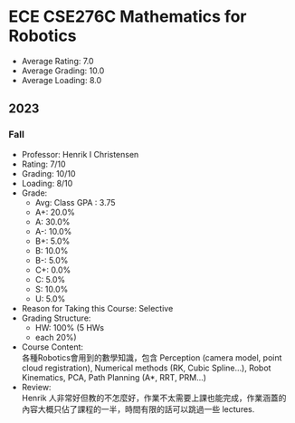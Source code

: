 # ECE CSE276C Mathematics for Robotics 
- Average Rating: 7.0
- Average Grading: 10.0
- Average Loading: 8.0
## 2023
### Fall
- Professor: Henrik I Christensen
- Rating: 7/10
- Grading: 10/10
- Loading: 8/10
- Grade:
  - Avg: Class GPA : 3.75
  - A+: 20.0%
  - A: 30.0%
  - A-: 10.0%
  - B+: 5.0%
  - B: 10.0%
  - B-: 5.0%
  - C+: 0.0%
  - C: 5.0%
  - S: 10.0%
  - U: 5.0%
- Reason for Taking this Course: Selective
- Grading Structure:
  - HW: 100% (5 HWs
  -  each 20%)
- Course Content:  
各種Robotics會用到的數學知識，包含 Perception (camera model, point cloud registration), Numerical methods (RK, Cubic Spline...), Robot Kinematics, PCA, Path Planning (A*, RRT, PRM...)  
- Review:  
Henrik 人非常好但教的不怎麼好，作業不太需要上課也能完成，作業涵蓋的內容大概只佔了課程的一半，時間有限的話可以跳過一些 lectures.
